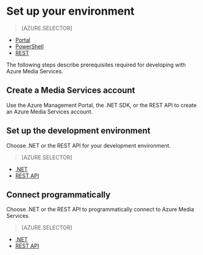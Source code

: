 <properties
	pageTitle="Set up your environment | Windows Azure"
	description="Set up your environment for developing with Azure Media Services."
	services="media-services"
	documentationCenter=""
	authors="Juliako"
	manager="dwrede"
	editor=""/>

<tags
	ms.service="media-services"
	ms.date="12/05/2015"
	wacn.date=""/>

# Set up your environment

> [AZURE.SELECTOR]
- [Portal](/documentation/articles/media-services-create-account)
- [PowerShell](/documentation/articles/media-services-manage-with-powershell)
- [REST](https://msdn.microsoft.com/zh-cn/library/azure/dn167014.aspx)
<a id="create_account"></a>

The following steps describe prerequisites required for developing with Azure Media Services.

## Create a Media Services account

Use the Azure Management Portal, the .NET SDK, or the REST API to create an Azure Media Services account.

<a id="setup_dev_env"></a>
## Set up the development environment  

Choose .NET or the REST API for your development environment.

> [AZURE.SELECTOR]
- [.NET](/documentation/articles/media-services-dotnet-how-to-use)
- [REST API](/documentation/articles/media-services-rest-how-to-use)


<a id="connect"></a>
## Connect programmatically

Choose .NET or the REST API to programmatically connect to Azure Media Services.

> [AZURE.SELECTOR]
- [.NET](/documentation/articles/media-services-dotnet-connect_programmatically)
- [REST API](/documentation/articles/media-services-rest-connect_programmatically)



